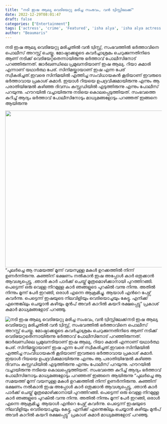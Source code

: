 ```yaml
---
title: "നടി ഇഷ ആല്യ വെടിയേറ്റു മരിച്ച സംഭവം, വൻ ട്വിസ്റ്റിലേക്ക്"
date: 2022-12-29T08:01:47
draft: false
categories: ["Entertainment"]
tags: ['actress', 'crime', 'Featured', 'isha alya', 'isha alya actress', 'MUURDER']
author: "Beaumaris"
---
```


നടി ഇഷ ആല്യ വെടിയേറ്റു മരിച്ചതിൽ വൻ ട്വിസ്റ്റ്, സംഭവത്തിൽ ഭർത്താവിനെ പൊലീസ് അറസ്റ്റ് ചെയ്തു. മോഷ്ടാക്കളുടെ കവർച്ചാശ്രമം ചെറുക്കുന്നതിനിടെ ആണ് നടിക്ക് വെടിയേറ്റതെന്നായിരുന്നു ഭർത്താവ് പോലീസിനോട് പറഞ്ഞിരുന്നത്. ജാര്‍ഖണ്ഡിലെ പ്രമുഖനടിയാണ് ഇഷ ആല്യ. റിയാ കുമാരി എന്നാണ് യഥാര്‍ത്ഥ പേര്. സിനിമയ്ക്കായാണ് ഇഷ എന്ന പേര് സ്വീകരിച്ചത്.ഇവരെ സിനിമയില്‍ എത്തിച്ച സംവിധായകന്‍ കൂടിയാണ് ഇവരുടെ ഭര്‍ത്താവായ പ്രകാശ് കുമാര്‍. ഇയാൾ റിയയെ ഉപദ്രവിക്കുമായിരുന്നു എന്നും ആ പരാതിയിന്മേൽ കഴിഞ്ഞ ദിവസം കസ്റ്റഡിയിൽ എടുത്തിരുന്നു എന്നും പോലീസ് പറയുന്നു. ഹൗറയിൽ വച്ചായിരുന്നു നടിയെ കൊലപ്പെടുത്തിയത്. സംഭവത്തെ കുറിച്ച് ആദ്യം ഭർത്താവ് പോലീസിനോടും മാധ്യമങ്ങളോടും പറഞ്ഞത് ഇങ്ങനെ ആയിരുന്നു

<img class="size-full wp-image-376172 aligncenter" src="https://cdn.boolokam.com/articles/2022/12/444455555.webp" alt="" width="670" height="503" />“പുലര്‍ച്ചെ ആ സമയത്ത് മൂന്ന് വയസുള്ള മകൾ ഉറക്കത്തിൽ നിന്ന് ഉണർന്നിരുന്നു. കുഞ്ഞിന് ഭക്ഷണം നല്‍കാന്‍ ഇഷ അപ്പോള്‍ കാർ ഒതുക്കാന്‍ ആവശ്യപ്പെട്ടു, .ഞാൻ കാർ പാർക്ക് ചെയ്ത് മൂത്രമൊഴിക്കാനായി പുറത്തിറങ്ങി. പെട്ടെന്ന് ഒരു വെള്ള നിറമുള്ള കാർ ഞങ്ങളുടെ പുറകിൽ വന്നു നിന്നു. അതില്‍ നിന്നും മൂന്ന് പേർ ഇറങ്ങി, ഒരാൾ എന്നെ ആക്രമിച്ചു. ആയാള്‍ എന്‍റെ പേഴ്സ് കവര്‍ന്നു. പെട്ടെന്ന് ഇഷയുടെ നിലവിളിയും വെടിയൊച്ചയും കേട്ടു. എനിക്ക് എന്തെങ്കിലും ചെയ്യാന്‍ കഴിയും മുന്‍പ് അവര്‍ കാറില്‍ കയറി രക്ഷപ്പെട്ടു” പ്രകാശ് കുമാർ മാധ്യമങ്ങളോട് പറഞ്ഞു.


![നടി ഇഷ ആല്യ വെടിയേറ്റു മരിച്ച സംഭവം, വൻ ട്വിസ്റ്റിലേക്ക്](https://cdn.boolokam.com/articles/2022/12/444455555.webp)നടി ഇഷ ആല്യ വെടിയേറ്റു മരിച്ചതിൽ വൻ ട്വിസ്റ്റ്, സംഭവത്തിൽ ഭർത്താവിനെ പൊലീസ് അറസ്റ്റ് ചെയ്തു. മോഷ്ടാക്കളുടെ കവർച്ചാശ്രമം ചെറുക്കുന്നതിനിടെ ആണ് നടിക്ക് വെടിയേറ്റതെന്നായിരുന്നു ഭർത്താവ് പോലീസിനോട് പറഞ്ഞിരുന്നത്. ജാര്‍ഖണ്ഡിലെ പ്രമുഖനടിയാണ് ഇഷ ആല്യ. റിയാ കുമാരി എന്നാണ് യഥാര്‍ത്ഥ പേര്. സിനിമയ്ക്കായാണ് ഇഷ എന്ന പേര് സ്വീകരിച്ചത്.ഇവരെ സിനിമയില്‍ എത്തിച്ച സംവിധായകന്‍ കൂടിയാണ് ഇവരുടെ ഭര്‍ത്താവായ പ്രകാശ് കുമാര്‍. ഇയാൾ റിയയെ ഉപദ്രവിക്കുമായിരുന്നു എന്നും ആ പരാതിയിന്മേൽ കഴിഞ്ഞ ദിവസം കസ്റ്റഡിയിൽ എടുത്തിരുന്നു എന്നും പോലീസ് പറയുന്നു. ഹൗറയിൽ വച്ചായിരുന്നു നടിയെ കൊലപ്പെടുത്തിയത്. സംഭവത്തെ കുറിച്ച് ആദ്യം ഭർത്താവ് പോലീസിനോടും മാധ്യമങ്ങളോടും പറഞ്ഞത് ഇങ്ങനെ ആയിരുന്നു “പുലര്‍ച്ചെ ആ സമയത്ത് മൂന്ന് വയസുള്ള മകൾ ഉറക്കത്തിൽ നിന്ന് ഉണർന്നിരുന്നു. കുഞ്ഞിന് ഭക്ഷണം നല്‍കാന്‍ ഇഷ അപ്പോള്‍ കാർ ഒതുക്കാന്‍ ആവശ്യപ്പെട്ടു, .ഞാൻ കാർ പാർക്ക് ചെയ്ത് മൂത്രമൊഴിക്കാനായി പുറത്തിറങ്ങി. പെട്ടെന്ന് ഒരു വെള്ള നിറമുള്ള കാർ ഞങ്ങളുടെ പുറകിൽ വന്നു നിന്നു. അതില്‍ നിന്നും മൂന്ന് പേർ ഇറങ്ങി, ഒരാൾ എന്നെ ആക്രമിച്ചു. ആയാള്‍ എന്‍റെ പേഴ്സ് കവര്‍ന്നു. പെട്ടെന്ന് ഇഷയുടെ നിലവിളിയും വെടിയൊച്ചയും കേട്ടു. എനിക്ക് എന്തെങ്കിലും ചെയ്യാന്‍ കഴിയും മുന്‍പ് അവര്‍ കാറില്‍ കയറി രക്ഷപ്പെട്ടു” പ്രകാശ് കുമാർ മാധ്യമങ്ങളോട് പറഞ്ഞു.

